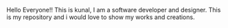 Hello Everyone!! This is kunal, I am a software developer and designer.
This is my repository and i would love to show my works and creations. 
